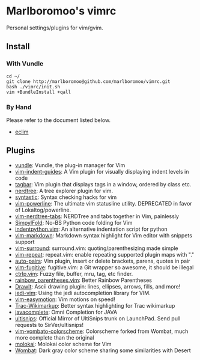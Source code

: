 # Marlboromoo's vimrc
Personal settings/plugins for vim/gvim.

## Install
### With Vundle
```
cd ~/
git clone http://marlboromoo@github.com/marlboromoo/vimrc.git
bash ./vimrc/init.sh
vim +BundleInstall +qall
```
### By Hand
Please refer to the document listed below.
* [eclim](http://eclim.org/)

## Plugins
* [vundle](https://github.com/gmarik/vundle): Vundle, the plug-in manager for Vim
* [vim-indent-guides](https://github.com/nathanaelkane/vim-indent-guides): A Vim plugin for visually displaying indent levels in code
* [tagbar](https://github.com/majutsushi/tagbar): Vim plugin that displays tags in a window, ordered by class etc.
* [nerdtree](https://github.com/scrooloose/nerdtree): A tree explorer plugin for vim.
* [syntastic](https://github.com/scrooloose/syntastic): Syntax checking hacks for vim
* [vim-powerline](https://github.com/Lokaltog/vim-powerline): The ultimate vim statusline utility. DEPRECATED in favor of Lokaltog/powerline.
* [vim-nerdtree-tabs](https://github.com/jistr/vim-nerdtree-tabs): NERDTree and tabs together in Vim, painlessly
* [SimpylFold](https://github.com/tmhedberg/SimpylFold): No-BS Python code folding for Vim
* [indentpython.vim](https://github.com/vim-scripts/indentpython.vim): An alternative indentation script for python
* [vim-markdown](https://github.com/hallison/vim-markdown): Markdown syntax highlight for Vim editor with snippets support
* [vim-surround](https://github.com/tpope/vim-surround): surround.vim: quoting/parenthesizing made simple
* [vim-repeat](https://github.com/tpope/vim-repeat): repeat.vim: enable repeating supported plugin maps with &quot;.&quot;
* [auto-pairs](https://github.com/jiangmiao/auto-pairs): Vim plugin, insert or delete brackets, parens, quotes in pair
* [vim-fugitive](https://github.com/tpope/vim-fugitive): fugitive.vim: a Git wrapper so awesome, it should be illegal
* [ctrlp.vim](https://github.com/kien/ctrlp.vim): Fuzzy file, buffer, mru, tag, etc finder.
* [rainbow_parentheses.vim](https://github.com/kien/rainbow_parentheses.vim): Better Rainbow Parentheses
* [DrawIt](https://github.com/vim-scripts/DrawIt): Ascii drawing plugin: lines, ellipses, arrows, fills, and more!
* [jedi-vim](https://github.com/davidhalter/jedi-vim): Using the jedi autocompletion library for VIM.
* [vim-easymotion](https://github.com/Lokaltog/vim-easymotion): Vim motions on speed!
* [Trac-Wikimarkup](https://github.com/vim-scripts/Trac-Wikimarkup): Better syntax highlighting for Trac wikimarkup
* [javacomplete](https://github.com/vim-scripts/javacomplete): Omni Completion for JAVA
* [ultisnips](https://github.com/SirVer/ultisnips): Official Mirror of UltiSnips trunk on LaunchPad. Send pull requests to SirVer/ultisnips!
* [vim-vombato-colorscheme](https://github.com/molok/vim-vombato-colorscheme): Colorscheme forked from Wombat, much more complete than the original
* [molokai](https://github.com/tomasr/molokai): Molokai color scheme for Vim
* [Wombat](https://github.com/vim-scripts/Wombat): Dark gray color scheme sharing some similarities with Desert
